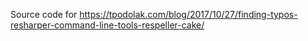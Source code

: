 Source code for https://tpodolak.com/blog/2017/10/27/finding-typos-resharper-command-line-tools-respeller-cake/
